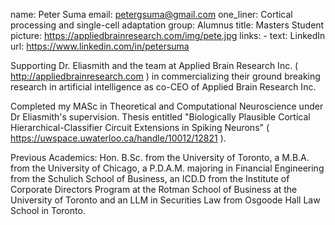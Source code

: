 name: Peter Suma
email: petergsuma@gmail.com
one_liner: Cortical processing and single-cell adaptation
group: Alumnus
title: Masters Student
picture: https://appliedbrainresearch.com/img/pete.jpg
links:
    - text: LinkedIn
      url: https://www.linkedin.com/in/petersuma

Supporting Dr. Eliasmith and the team at Applied Brain Research Inc. 
( http://appliedbrainresearch.com ) in commercializing their ground breaking 
research in artificial intelligence as co-CEO of Applied Brain Research Inc.

Completed my MASc in Theoretical and Computational Neuroscience under Dr Eliasmith's supervision.
Thesis entitled "Biologically Plausible Cortical Hierarchical-Classifier Circuit Extensions 
in Spiking Neurons" ( https://uwspace.uwaterloo.ca/handle/10012/12821 ).

Previous Academics: Hon. B.Sc. from the University of Toronto, a M.B.A. from the 
University of Chicago, a P.D.A.M. majoring in Financial Engineering from the Schulich School
of Business, an ICD.D from the Institute of Corporate Directors Program at the Rotman 
School of Business at the University of Toronto and an LLM in Securities Law from 
Osgoode Hall Law School in Toronto.
